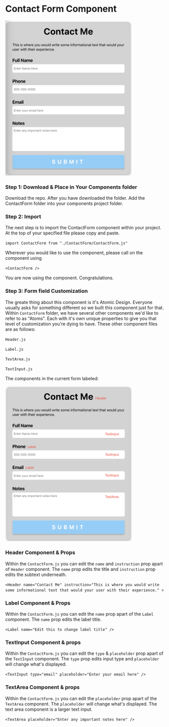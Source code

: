 # Contact Form Component

<img src="./DOC_Images/Baseform.png" width="400">

### Step 1: Download & Place in Your Components folder

Download the repo. After you have downloaded the folder. Add the ContactForm folder into your components project folder.

### Step 2: Import

The next step is to import the ContactForm component within your project. At the top of your specified file please copy and paste.

`import ContactForm from "./ContactForm/ContactForm.js"`

Wherever you would like to use the component, please call on the component using

`<ContactForm />`

You are now using the component. Congratulations.

### Step 3: Form field Customization

The greate thing about this component is it's Atomic Design. Everyone usually asks for something different so we built this component just for that. Within `ContactForm` folder, we have several
other components we'd like to refer to as "Atoms". Each with it's own unique properties to give you that level of customization you're dying to have. These other component files are as follows:

`Header.js`

`Label.js`

`TextArea.js`

`TextInput.js`

The components in the current form labeled:

<img src="./DOC_Images/LabelBaseform.png" width="400">

### Header Component & Props

Within the `ContactForm.js` you can edit the `name` and `instruction` prop apart of `Header` component. The `name` prop edits the title and `instruction` prop edits the subtext underneath.

`<Header name="Contact Me" instruction="This is where you would write some informational text that would your user with their experience." >`

### Label Component & Props

Within the `ContactForm.js` you can edit the `name` prop apart of the `Label` component. The `name` prop edits the label title.

`<Label name="Edit this to change label title" />`

### TextInput Component & props

Within the `ContactForm.js` you can edit the `type` & `placeholder` prop apart of the `TextInput` component. The `type` prop edits input type and `placeholder` will change what's displayed.

`<TextInput type="email" placeholder="Enter your email here" />`

### TextArea Component & props

Within the `ContactForm.js` you can edit the `placeholder` prop apart of the `TextArea` component. The `placeholder` will change what's displayed. The text area component is a larger text input.

`<TextArea placeholder="Enter any important notes here" />`
